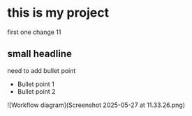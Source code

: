 # this is my project

first one change 11

## small headline
need to add bullet point
- Bullet point 1
- Bullet point 2

![Workflow diagram](Screenshot 2025-05-27 at 11.33.26.png)

